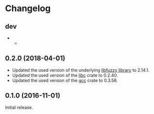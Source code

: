 Changelog
=========

dev
---

* -

0.2.0 (2018-04-01)
------------------

* Updated the used version of the underlying [libfuzzy
  library](https://ssdeep-project.github.io/ssdeep/) to 2.14.1.
* Updated the used version of the [libc](https://crates.io/crates/libc) crate
  to 0.2.40.
* Updated the used version of the [gcc](https://crates.io/crates/gcc) crate to
  0.3.58.

0.1.0 (2016-11-01)
------------------

Initial release.
